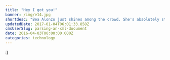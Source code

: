 ```yaml
---
title: "Hey I got you!"
banner: /img/e14.jpg
shortdesc: "Bea Alonzo just shines among the crowd. She's absolutely stunning!"
updatedDate: 2017-01-04T06:01:33.858Z
cmsUserSlug: parsing-an-xml-document
date: 2016-04-03T00:00:00.000Z
categories: technology
---
```


:)